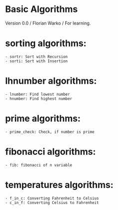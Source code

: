 # Basic Algorithms

Version 0.0 / Florian Warko / For learning.

# sorting algorithms:

    - sortr: Sort with Recursion
    - sorti: Sort with Insertion

# lhnumber algorithms:

    - lnumber: Find lowest number
    - hnumber: Find highest number

# prime algorithms:

    - prime_check: Check, if number is prime

# fibonacci algorithms:

    - fib: fibonacci of n variable

# temperatures algorithms:

    - f_in_c: Converting Fahrenheit to Celsius
    - c_in_f: Converting Celsius to Fahrenheit